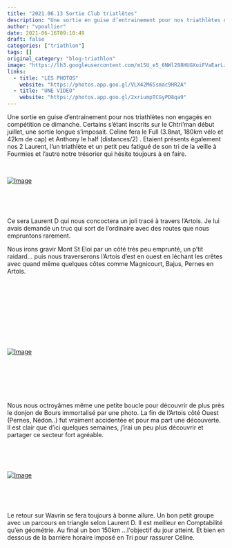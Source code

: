 ```yaml
---
title: "2021.06.13 Sortie Club triatlètes"
description: "Une sortie en guise d’entrainement pour nos triathlètes non engagés en compétition ce dimanche. Certains s’étant inscrits sur le Chtri’man début juillet, une sortie longue s’imposait. Celine fera le Full (3.8nat, 180km vélo et 42km de cap) et Anthony le half (distances/2) . Etaient présents également nos 2 Laurent, l’un triathlète et un petit peu fatigué de son tri de la veille à Fourmies et l’autre notre trésorier qui hésite toujours à en faire."
author: "vpoullier"
date: 2021-06-16T09:10:49
draft: false
categories: ["triathlon"]
tags: []
original_category: "blog-triathlon"
image: "https://lh3.googleusercontent.com/m1SU_e5_6NWl288HUGXoiFVaEarLz94EqspaqPHIBuGOt3Zl0jo8i0Gorrjya5tBIU4WSjs9fJ93HVZ4E3lhYGPIifav8_4Obx8BrR9ERE-TJF-XXPQrDfMvIwP1HQoXljw5CI72FTK0zaLaYE5B0ONkBRvM_FjIesmkTFkS5ShpAHOPnFsNNkSimdi0LNoiVw5oePOZFSiL75NJTFxFdjvwneesiZqJCgNfHPowMt-ChCl1x5gGLYuRCZ18R25U8B3WoUGFY_cWObhAY2IR1zD1hXS3q-QIbVQtymW7w5Nvd4vmqeWBXpk-zOjcZvs0CLjTMIiLWsUML5w0uLbCck9GF2VVxzus0VIcZJkrL5wPcsZY2LzZWwDYvdGJU2iAws_7H59qlwCpRtjOXm-5Pg4m918s_466iA1GW036rYPnbeQdM2niWZnJ5lqI-efQyOub-8QwA1R3BoD8B_pSTpKdsdyUYj1qIXrZadWBJh4voxqDFGqATif6bCkLikm-dpKdNGPgiQZIW9CkXGk8stlDfxJYHfFF_hDbd9teHOyjK2O4NNprNhGne1xsf7OOw3DWoqbmGPeLqcCBTZPiqtHwL3y4LsQz6EM1VnC13Fk1tWKxPTKLc1Dbl5maX4WS5X8Z9bk0ZmmMo_42uA9jmR9luzH_FK3cJFgpnq2FumQ389RXls7d80K9ZyQJKAoYhtYdk7iadfz80l17t-Huq2-mrg=w1287-h955-no?authuser=0"
links:
  - title: "LES PHOTOS"
    website: "https://photos.app.goo.gl/VLX42M65smac9HR2A"
  - title: "UNE VIDEO"
    website: "https://photos.app.goo.gl/2xriumpTCGyPD8qa9"
---
```


Une sortie en guise d’entrainement pour nos triathlètes non engagés en compétition ce dimanche. Certains s’étant inscrits sur le Chtri’man début juillet, une sortie longue s’imposait. Celine fera le Full (3.8nat, 180km vélo et 42km de cap) et Anthony le half (distances/2) . Etaient présents également nos 2 Laurent, l’un triathlète et un petit peu fatigué de son tri de la veille à Fourmies et l’autre notre trésorier qui hésite toujours à en faire.

<!--more-->

&nbsp;

[![Image](https://lh3.googleusercontent.com/pw/ACtC-3eovH5-HLPEWAnmAus42MnJEoe1nkIfMADiozm1aOswyrhN8k-463uAbO5AKvHAm3FKf6o8RDlZF2QGEuDlAK_ObmvhW15UM9G8HG1EZjvfwgozWrWT2KrJRr4XBVgq9BNgS1cSEaWMFVoNtPh8C_QDaA=w717-h955-no?authuser=0)](https://lh3.googleusercontent.com/pw/ACtC-3eovH5-HLPEWAnmAus42MnJEoe1nkIfMADiozm1aOswyrhN8k-463uAbO5AKvHAm3FKf6o8RDlZF2QGEuDlAK_ObmvhW15UM9G8HG1EZjvfwgozWrWT2KrJRr4XBVgq9BNgS1cSEaWMFVoNtPh8C_QDaA=w717-h955-no?authuser=0)

&nbsp;

&nbsp;

Ce sera Laurent D qui nous concoctera un joli tracé à travers l’Artois. Je lui avais demandé un truc qui sort de l’ordinaire avec des routes que nous empruntons rarement. 

Nous irons gravir Mont St Eloi par un côté&nbsp;très peu emprunté, un p’tit raidard… puis nous traverserons l’Artois d’est en ouest en léchant les crêtes avec quand même quelques côtes comme Magnicourt, Bajus, Pernes en Artois.

&nbsp;

&nbsp;

&nbsp;

&nbsp;

&nbsp;

[![Image](https://lh3.googleusercontent.com/pw/ACtC-3eAx1NdytEnShDt7A6yvBR5dyjiO70zgL8MreUYyQjePX41K8hxqvT06o4uaQsQbV6P0GherbKzvNq7V7QHGz-y_HihtE225bRPDFs1tDPg-HGJdb5-ZfcbSEz_NslPCIQeFIIyM3NFuS1Kwn05VxOjuQ=s956-no?authuser=0)](https://lh3.googleusercontent.com/pw/ACtC-3eAx1NdytEnShDt7A6yvBR5dyjiO70zgL8MreUYyQjePX41K8hxqvT06o4uaQsQbV6P0GherbKzvNq7V7QHGz-y_HihtE225bRPDFs1tDPg-HGJdb5-ZfcbSEz_NslPCIQeFIIyM3NFuS1Kwn05VxOjuQ=s956-no?authuser=0)

&nbsp;

&nbsp;

&nbsp;

Nous nous octroyâmes même une petite boucle pour découvrir de plus près le donjon de Bours immortalisé par une photo. La fin de l’Artois côté Ouest (Pernes, Nédon..) fut vraiment accidentée et pour ma part une découverte. Il est clair que d’ici quelques semaines, j’irai un peu plus découvrir et partager ce secteur fort agréable.

&nbsp;

&nbsp;

[![Image](https://lh3.googleusercontent.com/pw/ACtC-3c2RDIiF_x7fpj5eQZkLj19DTiUT5x-qGDLtrrSRQ23RtcE4CjXSVrwBuouthK8BGlelzJmA4d40hskRRUIncy260G9_FOIXk2WJYybXLFoYD71poiS1NkVoBIdMQ6kNBkMC0XEvmInn7fbiZxB27IhRw=w1600-h900-no?authuser=0)](https://lh3.googleusercontent.com/pw/ACtC-3c2RDIiF_x7fpj5eQZkLj19DTiUT5x-qGDLtrrSRQ23RtcE4CjXSVrwBuouthK8BGlelzJmA4d40hskRRUIncy260G9_FOIXk2WJYybXLFoYD71poiS1NkVoBIdMQ6kNBkMC0XEvmInn7fbiZxB27IhRw=w1600-h900-no?authuser=0)

&nbsp;

&nbsp;

Le retour sur Wavrin se fera toujours à bonne allure. Un bon petit groupe avec un parcours en triangle selon Laurent D. Il est meilleur en Comptabilité qu’en géométrie. Au final un bon 150km …l'objectif du jour atteint. Et bien en dessous de la barrière horaire imposé en Tri pour rassurer Céline.
